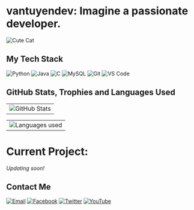 # vantuyendev: Imagine a passionate developer.

![Cute Cat](https://github.githubassets.com/assets/mona-loading-dark-7701a7b97370.gif)

## My Tech Stack
![Python](https://img.shields.io/badge/python-3670A0?style=for-the-badge&logo=python&logoColor=ffdd54)
![Java](https://img.shields.io/badge/java-%23ED8B00.svg?style=for-the-badge&logo=java&logoColor=white)
![C](https://img.shields.io/badge/c-%2300599C.svg?style=for-the-badge&logo=c&logoColor=white)
![MySQL](https://img.shields.io/badge/MySQL-4479A1?style=for-the-badge&logo=mysql&logoColor=white)
![Git](https://img.shields.io/badge/git-%23F05033.svg?style=for-the-badge&logo=git&logoColor=white)
![VS Code](https://img.shields.io/badge/VS%20Code-007ACC?style=for-the-badge&logo=visual-studio-code&logoColor=white)

## GitHub Stats, Trophies and Languages Used

<table align="center" border="0" cellpadding="0" cellspacing="0">
  <tr>
    <td>
      <img
        src="https://github-readme-stats.vercel.app/api?username=vantuyendev&show_icons=true&locale=en&theme=tokyonight&count_private=true"
        alt="GitHub Stats"
      />
    </td>
   
  </tr>
</table>
<table align="center" border="0" cellpadding="0" cellspacing="0">
  <tr>
    <td>
      <img
        src="https://github-readme-stats.vercel.app/api/top-langs?username=vantuyendev&layout=compact&langs_count=12&card_width=320&theme=highcontrast"
        alt="Languages used"
      />
    </td>
  </tr>
</table>

# Current Project:
*Updating soon!*

## Contact Me
[![Email](https://img.shields.io/badge/Gmail-D14836?style=for-the-badge&logo=gmail&logoColor=white)](mailto:tuongvantuyen2006@gmail.com)
[![Facebook](https://img.shields.io/badge/Facebook-1877F2?style=for-the-badge&logo=facebook&logoColor=white)](#)
[![Twitter](https://img.shields.io/badge/Twitter-1DA1F2?style=for-the-badge&logo=twitter&logoColor=white)](#)
[![YouTube](https://img.shields.io/badge/YouTube-FF0000?style=for-the-badge&logo=youtube&logoColor=white)](#)
